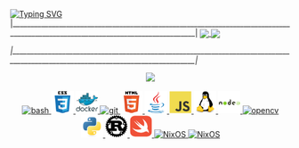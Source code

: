  <a href="https://git.io/typing-svg">
 <img src="https://readme-typing-svg.herokuapp.com?font=Anonymous+Pro&pause=100000&color=50F74E&width=435&lines=Hello+there%2C+I'm+CamoCatX..." alt="Typing SVG" />
 </a>
 |__________________________________________________________________________________________________________________________________|
  <a href="https://github.com/CamoCatX">
  <img align="center" src="https://github-readme-stats.vercel.app/api?username=CamoCatX&count_private=true&layout=compact&show_icons=true&theme=chartreuse-dark" />
  </a>
  <a href="https://github.com/CamoCatX">
    <img align="center" src="https://github-readme-stats.vercel.app/api/top-langs/?username=CamoCatX&count_private=true&layout=compact&theme=chartreuse-dark&langs_count=13"/>
  </a>

<br>

*|__________________________________________________________________________________________________________________________________|*                 
<p align="center"> 
<img src="https://profile-counter.glitch.me/CamoCatX/count.svg">  
<p align="center"> <a href="https://www.gnu.org/software/bash/" target="_blank" rel="noreferrer"> <img src="https://www.vectorlogo.zone/logos/gnu_bash/gnu_bash-icon.svg" alt="bash" width="40" height="40"/> </a> <a href="https://www.w3schools.com/css/" target="_blank" rel="noreferrer"> <img src="https://raw.githubusercontent.com/devicons/devicon/master/icons/css3/css3-original-wordmark.svg" alt="css3" width="40" height="40"/> </a> <a href="https://www.docker.com/" target="_blank" rel="noreferrer"> <img src="https://raw.githubusercontent.com/devicons/devicon/master/icons/docker/docker-original-wordmark.svg" alt="docker" width="40" height="40"/> </a> <a href="https://git-scm.com/" target="_blank" rel="noreferrer"> <img src="https://www.vectorlogo.zone/logos/git-scm/git-scm-icon.svg" alt="git" width="40" height="40"/> </a> <a href="https://www.w3.org/html/" target="_blank" rel="noreferrer"> <img src="https://raw.githubusercontent.com/devicons/devicon/master/icons/html5/html5-original-wordmark.svg" alt="html5" width="40" height="40"/> </a> <a href="https://www.java.com" target="_blank" rel="noreferrer"> <img src="https://raw.githubusercontent.com/devicons/devicon/master/icons/java/java-original.svg" alt="java" width="40" height="40"/> </a> <a href="https://developer.mozilla.org/en-US/docs/Web/JavaScript" target="_blank" rel="noreferrer"> <img src="https://raw.githubusercontent.com/devicons/devicon/master/icons/javascript/javascript-original.svg" alt="javascript" width="40" height="40"/> </a> <a href="https://www.linux.org/" target="_blank" rel="noreferrer"> <img src="https://raw.githubusercontent.com/devicons/devicon/master/icons/linux/linux-original.svg" alt="linux" width="40" height="40"/> </a> <a href="https://nodejs.org" target="_blank" rel="noreferrer"> <img src="https://raw.githubusercontent.com/devicons/devicon/master/icons/nodejs/nodejs-original-wordmark.svg" alt="nodejs" width="40" height="40"/> </a> <a href="https://opencv.org/" target="_blank" rel="noreferrer"> <img src="https://www.vectorlogo.zone/logos/opencv/opencv-icon.svg" alt="opencv" width="40" height="40"/> </a> <a href="https://www.python.org" target="_blank" rel="noreferrer"> <img src="https://raw.githubusercontent.com/devicons/devicon/master/icons/python/python-original.svg" alt="python" width="40" height="40"/> </a> <a href="https://www.rust-lang.org" target="_blank" rel="noreferrer"> <img src="https://raw.githubusercontent.com/devicons/devicon/master/icons/rust/rust-plain.svg" alt="rust" width="40" height="40"/> </a> <a href="https://developer.apple.com/swift/" target="_blank" rel="noreferrer"> <img src="https://raw.githubusercontent.com/devicons/devicon/master/icons/swift/swift-original.svg" alt="swift" width="40" height="40"/> </a> <a href="https://www.nixos.org/" target="_blank" rel="noreferrer"> <img src="https://nixos.org/logo/nixos-logo-only-hires.png" alt="NixOS" width="40" height="40"/> </a> </a> <a href="https://soliditylang.org/" target="_blank" rel="noreferrer"> <img src="https://github.com/ethereum/solidity/blob/develop/docs/logo.svg" alt="NixOS" width="40" height="40"/> </a> </p>
